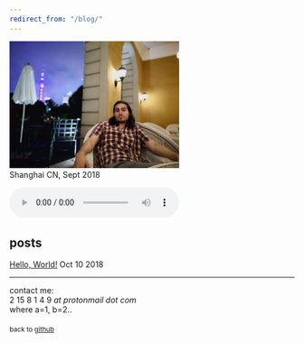 ```yaml
---
redirect_from: "/blog/"
---
```


<img src="./get/hello.jpg" width="300"><br>
Shanghai CN, Sept 2018

<audio width="400" height="40" controls controlsList="nodownload">
  <source src="./get/noodle.mp3" type="audio/mpeg">
</audio>

## posts
[Hello, World!](./blog/hello/) Oct 10 2018<br>


---
contact me:<br>
2 15 8 1 4 9 <i> at protonmail dot com </i><br>
where a=1, b=2..<br>
<br><small>back to [github](https://github.com/bohadi)</small><br>


<script async src="https://www.googletagmanager.com/gtag/js?id=UA-106946514-1"></script>
<script>
  window.dataLayer = window.dataLayer || [];
  function gtag(){dataLayer.push(arguments)};
  gtag('js', new Date());
  gtag('config', 'UA-106946514-1');
</script>
<meta http-equiv="Cache-Control" content="no-cache, no-store, must-revalidate">
<meta http-equiv="Pragma" content="no-cache">
<meta http-equiv="Expires" content="0">
